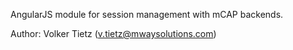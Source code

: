 AngularJS module for session management with mCAP backends.

Author: Volker Tietz (v.tietz@mwaysolutions.com)